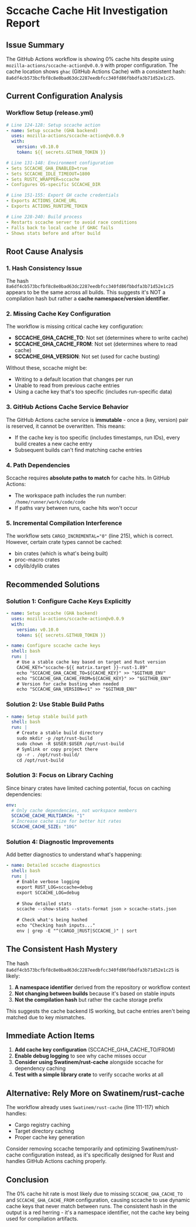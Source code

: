 # Sccache Cache Hit Investigation Report

## Issue Summary
The GitHub Actions workflow is showing 0% cache hits despite using `mozilla-actions/sccache-action@v0.0.9` with proper configuration. The cache location shows `ghac` (GitHub Actions Cache) with a consistent hash: `8a6df4cb573bcfbf8c8e0bad63dc2287eedbfcc340fd86fbbdfa3b71d52e1c25`.

## Current Configuration Analysis

### Workflow Setup (release.yml)
```yaml
# Line 124-128: Setup sccache action
- name: Setup sccache (GHA backend)
  uses: mozilla-actions/sccache-action@v0.0.9
  with:
    version: v0.10.0
    token: ${{ secrets.GITHUB_TOKEN }}

# Line 131-148: Environment configuration
- Sets SCCACHE_GHA_ENABLED=true
- Sets SCCACHE_IDLE_TIMEOUT=1800
- Sets RUSTC_WRAPPER=sccache
- Configures OS-specific SCCACHE_DIR

# Line 151-155: Export GH cache credentials
- Exports ACTIONS_CACHE_URL
- Exports ACTIONS_RUNTIME_TOKEN

# Line 228-240: Build process
- Restarts sccache server to avoid race conditions
- Falls back to local cache if GHAC fails
- Shows stats before and after build
```

## Root Cause Analysis

### 1. **Hash Consistency Issue**
The hash `8a6df4cb573bcfbf8c8e0bad63dc2287eedbfcc340fd86fbbdfa3b71d52e1c25` appears to be the same across all builds. This suggests it's NOT a compilation hash but rather a **cache namespace/version identifier**.

### 2. **Missing Cache Key Configuration**
The workflow is missing critical cache key configuration:
- **SCCACHE_GHA_CACHE_TO**: Not set (determines where to write cache)
- **SCCACHE_GHA_CACHE_FROM**: Not set (determines where to read cache)
- **SCCACHE_GHA_VERSION**: Not set (used for cache busting)

Without these, sccache might be:
- Writing to a default location that changes per run
- Unable to read from previous cache entries
- Using a cache key that's too specific (includes run-specific data)

### 3. **GitHub Actions Cache Service Behavior**
The GitHub Actions cache service is **immutable** - once a (key, version) pair is reserved, it cannot be overwritten. This means:
- If the cache key is too specific (includes timestamps, run IDs), every build creates a new cache entry
- Subsequent builds can't find matching cache entries

### 4. **Path Dependencies**
Sccache requires **absolute paths to match** for cache hits. In GitHub Actions:
- The workspace path includes the run number: `/home/runner/work/code/code`
- If paths vary between runs, cache hits won't occur

### 5. **Incremental Compilation Interference**
The workflow sets `CARGO_INCREMENTAL="0"` (line 215), which is correct. However, certain crate types cannot be cached:
- bin crates (which is what's being built)
- proc-macro crates
- cdylib/dylib crates

## Recommended Solutions

### Solution 1: Configure Cache Keys Explicitly
```yaml
- name: Setup sccache (GHA backend)
  uses: mozilla-actions/sccache-action@v0.0.9
  with:
    version: v0.10.0
    token: ${{ secrets.GITHUB_TOKEN }}

- name: Configure sccache cache keys
  shell: bash
  run: |
    # Use a stable cache key based on target and Rust version
    CACHE_KEY="sccache-${{ matrix.target }}-rust-1.89"
    echo "SCCACHE_GHA_CACHE_TO=${CACHE_KEY}" >> "$GITHUB_ENV"
    echo "SCCACHE_GHA_CACHE_FROM=${CACHE_KEY}" >> "$GITHUB_ENV"
    # Version for cache busting when needed
    echo "SCCACHE_GHA_VERSION=v1" >> "$GITHUB_ENV"
```

### Solution 2: Use Stable Build Paths
```yaml
- name: Setup stable build path
  shell: bash
  run: |
    # Create a stable build directory
    sudo mkdir -p /opt/rust-build
    sudo chown -R $USER:$USER /opt/rust-build
    # Symlink or copy project there
    cp -r . /opt/rust-build/
    cd /opt/rust-build
```

### Solution 3: Focus on Library Caching
Since binary crates have limited caching potential, focus on caching dependencies:
```yaml
env:
  # Only cache dependencies, not workspace members
  SCCACHE_CACHE_MULTIARCH: "1"
  # Increase cache size for better hit rates
  SCCACHE_CACHE_SIZE: "10G"
```

### Solution 4: Diagnostic Improvements
Add better diagnostics to understand what's happening:
```yaml
- name: Detailed sccache diagnostics
  shell: bash
  run: |
    # Enable verbose logging
    export RUST_LOG=sccache=debug
    export SCCACHE_LOG=debug
    
    # Show detailed stats
    sccache --show-stats --stats-format json > sccache-stats.json
    
    # Check what's being hashed
    echo "Checking hash inputs..."
    env | grep -E "^(CARGO_|RUST|SCCACHE_)" | sort
```

## The Consistent Hash Mystery

The hash `8a6df4cb573bcfbf8c8e0bad63dc2287eedbfcc340fd86fbbdfa3b71d52e1c25` is likely:
1. **A namespace identifier** derived from the repository or workflow context
2. **Not changing between builds** because it's based on stable inputs
3. **Not the compilation hash** but rather the cache storage prefix

This suggests the cache backend IS working, but cache entries aren't being matched due to key mismatches.

## Immediate Action Items

1. **Add cache key configuration** (SCCACHE_GHA_CACHE_TO/FROM)
2. **Enable debug logging** to see why cache misses occur
3. **Consider using Swatinem/rust-cache** alongside sccache for dependency caching
4. **Test with a simple library crate** to verify sccache works at all

## Alternative: Rely More on Swatinem/rust-cache

The workflow already uses `Swatinem/rust-cache` (line 111-117) which handles:
- Cargo registry caching
- Target directory caching
- Proper cache key generation

Consider removing sccache temporarily and optimizing Swatinem/rust-cache configuration instead, as it's specifically designed for Rust and handles GitHub Actions caching properly.

## Conclusion

The 0% cache hit rate is most likely due to missing `SCCACHE_GHA_CACHE_TO` and `SCCACHE_GHA_CACHE_FROM` configuration, causing sccache to use dynamic cache keys that never match between runs. The consistent hash in the output is a red herring - it's a namespace identifier, not the cache key being used for compilation artifacts.